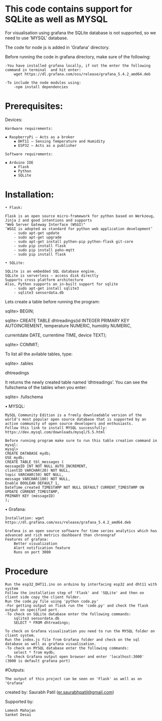 # This code contains support for SQLite as well as MYSQL

For visualisation using grafana the SQLite database is not supported, so we need to use 'MYSQL' database.

The code for node js is added in 'Grafana' directory.

Before running the code in grafana directory, make sure of the following:
	
	-You have installed grafana locally, if not the enter the following command in terminal  and hit enter:
		wget https://dl.grafana.com/oss/release/grafana_5.4.2_amd64.deb
	
	-To include the node modules using:
		-npm install dependencies

# Prerequisites:
  Devices:
  
  	Hardware requirements:
    
	▪ RaspberryPi – Acts as a broker
    	▪ DHT11 – Sensing Temperature and Humidity
    	▪ ESP32 – Acts as a publisher

	Software requirements:
	
	▪ Arduino IDE
    	▪ Flask
    	▪ Python
    	▪ SQLite

# Installation:

	• Flask:

	Flask is an open source micro-framework for python based on Werkzeug, Jinja 2 and good intentions and supports
	"Web Server Gateway Interface (WSGI)"
	‘WSGI is adopted as standard for python web application development’
  		- sudo apt-get update
   		- sudo apt-get upgrade
   		- sudo apt-get install python-pip python-flask git-core
   		- sudo pip install flask
   		- sudo pip install paho-mqtt
   		- sudo pip install flask

	• SQLite:

	SQLite is an embedded SQL database engine.
	SQLite is serverless – access disk directly
	Supports cross platform architecture
	Also, Python supports an in-built support for sqlite
		- sudo apt-get install sqlite3
		- sqlite3 sensordata.db

Lets create a table before running the program:

sqlite> BEGIN;

sqlite> CREATE TABLE dhtreadings(id INTEGER PRIMARY KEY AUTOINCREMENT, temperature  NUMERIC, humidity NUMERIC, 

currentdate DATE, currentime TIME, device TEXT);

sqlite> COMMIT;

To list all the avilable tables, type:

sqlite> .tables

dhtreadings

It returns the newly created table named ‘dhtreadings’. You can see the fullschema of the tables when you enter:

sqlite> .fullschema

• MYSQL:

	MySQL Community Edition is a freely downloadable version of the world's most popular open source database that is supported by an active community of open source developers and enthusiasts.
	Follow this link to install MYSQL successfully:
	https://dev.mysql.com/downloads/mysql/5.5.html

	Before running program make sure to run this table creation command in mysql:
	mysql>
	CREATE DATABASE mydb;
	USE mydb;
	CREATE TABLE tbl_messages ( 
	messageID INT NOT NULL AUTO_INCREMENT, 
	clientID VARCHAR(20) NOT NULL, 
	topic VARCHAR(50) NOT NULL, 
	message VARCHAR(100) NOT NULL, 
	Enable BOOLEAN DEFAULT 1, 
	DateTime_created TIMESTAMP NOT NULL DEFAULT CURRENT_TIMESTAMP ON UPDATE CURRENT_TIMESTAMP, 
	PRIMARY KEY (messageID)
	);


• Grafana:

	Installation: wget https://dl.grafana.com/oss/release/grafana_5.4.2_amd64.deb

	Grafana is an open source software for time series analytics which has advanced and rich metrics dashboard than chronograf
	Features of grafana:
		Better visualization
		Alert notification feature
		Runs on port 3000


# Procedure
	Run the esp32_DHT11.ino on arduino by interfacing esp32 and dht11 with system
	Follow the installation step of 'Flask' and 'SQLite' and then on client side copy the client folder.
	Run the code.py file using 'python code.py' 
	-For getting output on flask run the 'code.py' and check the flask output on specified port.
	-To check on SQLite database enter the following commands:
		sqlite3 sensordata.db
		SELECT * FROM dhtreadings;

	To check on Grafana visualisation you need to run the MYSQL folder on client system.
	Run the index.js file from Grafana folder and check on the sql database as well as grafana visualisation.
	-To check on MYSQL database enter the following commands:
		select * from mydb;
	-To check Grafana output open browser and enter 'localhost:3000'	(3000 is default grafana port)

#Outputs:
	
	The output of this project can be seen on 'Flask' as well as on 'Grafana'
	

created by: 
Saurabh Patil (er.saurabhpatil@gmail.com)

Supported by: 
	
	Lomesh Mahajan
	Sanket Desai
